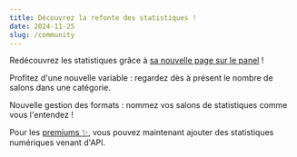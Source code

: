 ```yaml
---
title: Découvrez la refonte des statistiques !
date: 2024-11-25
slug: /community
---
```


Redécouvrez les statistiques grâce à [sa nouvelle page sur le panel](/dashboard/first/community) !

Profitez d'une nouvelle variable : regardez dès à présent le nombre de salons dans une catégorie.

Nouvelle gestion des formats : nommez vos salons de statistiques comme vous l'entendez !

Pour les [premiums ✨](https://www.draftbot.fr/premium), vous pouvez maintenant ajouter des statistiques numériques venant d'API.
